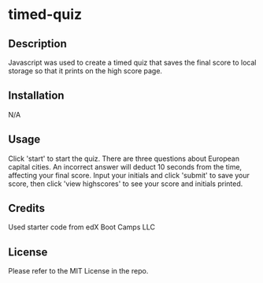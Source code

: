 # timed-quiz

## Description
Javascript was used to create a timed quiz that saves the final score to local storage so that it prints on the high score page.

## Installation

N/A

## Usage

Click 'start' to start the quiz. There are three questions about European capital cities. An incorrect answer will deduct 10 seconds from the time, affecting your final score. Input your initials and click 'submit' to save your score, then click 'view highscores' to see your score and initials printed.

## Credits

Used starter code from edX Boot Camps LLC

## License

Please refer to the MIT License in the repo. 